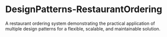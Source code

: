 # DesignPatterns-RestaurantOrdering
A restaurant ordering system demonstrating the practical application of multiple design patterns for a flexible, scalable, and maintainable solution.

